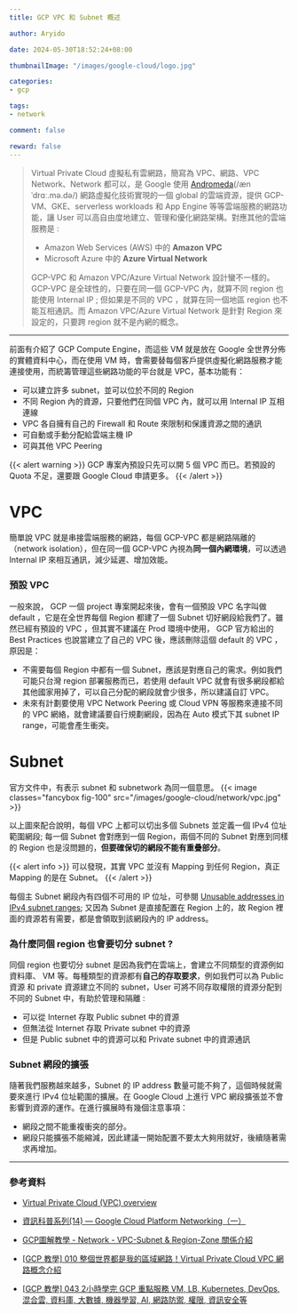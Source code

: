 ```yaml
---
title: GCP VPC 和 Subnet 概述

author: Aryido

date: 2024-05-30T18:52:24+08:00

thumbnailImage: "/images/google-cloud/logo.jpg"

categories:
- gcp

tags:
- network

comment: false

reward: false
---
```

<!--BODY-->
>  Virtual Private Cloud 虛擬私有雲網路，簡寫為 VPC、網路、VPC Network、Network 都可以，是 Google 使用 [Andromeda](https://01.me/2014/03/networking-at-google/)(/ænˈdrɑː.mə.də/) 網路虛擬化技術實現的一個 global 的雲端資源，提供 GCP-VM、GKE、serverless workloads 和 App Engine 等等雲端服務的網路功能，讓 User 可以高自由度地建立、管理和優化網路架構。對應其他的雲端服務是 :
> - Amazon Web Services (AWS) 中的 **Amazon VPC**
> - Microsoft Azure 中的 **Azure Virtual Network** 
>
> GCP-VPC 和 Amazon VPC/Azure Virtual Network 設計蠻不一樣的。GCP-VPC 是全球性的，只要在同一個 GCP-VPC 內，就算不同 region 也能使用 Internal IP ; 但如果是不同的 VPC ，就算在同一個地區 region 也不能互相通訊。而 Amazon VPC/Azure Virtual Network 是針對 Region 來設定的，只要跨 region 就不是內網的概念。


<!--more-->

---

前面有介紹了 GCP Compute Engine，而這些 VM 就是放在 Google 全世界分佈的實體資料中心，而在使用 VM 時，會需要替每個客戶提供虛擬化網路服務才能連接使用，而統籌管理這些網路功能的平台就是 VPC，基本功能有：
- 可以建立許多 subnet，並可以位於不同的 Region
- 不同 Region 內的資源，只要他們在同個 VPC 內，就可以用 Internal IP 互相連線  
- VPC 各自擁有自己的 Firewall 和 Route 來限制和保護資源之間的通訊
- 可自動或手動分配給雲端主機 IP
- 可與其他 VPC Peering

{{< alert warning >}}
GCP 專案內預設只先可以開 5 個 VPC 而已。若預設的 Quota 不足，還要跟 Google Cloud 申請更多。
{{< /alert >}}


# VPC
簡單說 VPC 就是串接雲端服務的網路，每個 GCP-VPC 都是網路隔離的（network isolation），但在同一個 GCP-VPC 內視為**同一個內網環境**，可以透過 Internal IP 來相互通訊，減少延遲、增加效能。

### 預設 VPC
一般來說， GCP 一個 project 專案開起來後，會有一個預設 VPC 名字叫做 default ，它是在全世界每個 Region 都建了一個 Subnet 切好網段給我們了。雖然已經有預設的 VPC ，但其實不建議在 Prod 環境中使用， GCP 官方給出的 Best Practices 也說當建立了自己的 VPC 後，應該刪除這個 default 的 VPC ，原因是：

- 不需要每個 Region 中都有一個 Subnet，應該是對應自己的需求。例如我們可能只台灣 region 部署服務而已，若使用 default VPC 就會有很多網段都給其他國家用掉了，可以自己分配的網段就會少很多，所以建議自訂 VPC。
- 未來有計劃要使用 VPC Network Peering 或 Cloud VPN 等服務來連接不同的 VPC 網絡，就會建議要自行規劃網段，因為在 Auto 模式下其 subnet IP range，可能會產生衝突。



# Subnet

官方文件中，有表示 subnet 和 subnetwork 為同一個意思。
{{< image classes="fancybox fig-100" src="/images/google-cloud/network/vpc.jpg" >}}

以上圖來配合說明，每個 VPC 上都可以切出多個 Subnets 並定義一個 IPv4 位址範圍網段; 每一個 Subnet 會對應到一個 Region，兩個不同的 Subnet 對應到同樣的 Region 也是沒問題的，**但要確保切的網段不能有重疊部分**。 

{{< alert info >}}
可以發現，其實 VPC 並沒有 Mapping 到任何 Region，真正 Mapping 的是在 Subnet。
{{< /alert >}}

每個主 Subnet 網段內有四個不可用的 IP 位址，可參閱 [Unusable addresses in IPv4 subnet ranges](https://cloud.google.com/vpc/docs/subnets#unusable-ip-addresses-in-every-subnet); 又因為 Subnet 是直接配置在 Region 上的，故 Region 裡面的資源若有需要，都是會領取到該網段內的 IP address。

### 為什麼同個 region 也會要切分 subnet ?
同個 region 也要切分 subnet 是因為我們在雲端上，會建立不同類型的資源例如資料庫、 VM 等。每種類型的資源都有**自己的存取要求**，例如我們可以為 Public 資源 和 private 資源建立不同的 subnet，User 可將不同存取權限的資源分配到不同的 Subnet 中，有助於管理和隔離 :
- 可以從 Internet 存取 Public subnet 中的資源
- 但無法從 Internet 存取 Private subnet 中的資源
- 但是 Public subnet 中的資源可以和 Private subnet 中的資源通訊

### Subnet 網段的擴張

隨著我們服務越來越多，Subnet 的 IP address 數量可能不夠了，這個時候就需要來進行 IPv4 位址範圍的擴展。在 Google Cloud 上進行 VPC 網段擴張並不會影響到資源的運作。在進行擴展時有幾個注意事項：

- 網段之間不能重複衝突的部分。
- 網段只能擴張不能縮減，因此建議一開始配置不要太大夠用就好，後續隨著需求再增加。

---

### 參考資料

- [Virtual Private Cloud (VPC) overview](https://cloud.google.com/vpc/docs/overview)

- [資訊科普系列(14) — Google Cloud Platform Networking（一）](https://medium.com/moda-it/google-cloud-platform-networking-%E7%B0%A1%E4%BB%8B-b0b2ec2ff7be)

- [GCP圖解教學 - Network - VPC-Subnet & Region-Zone 關係介紹](https://www.youtube.com/watch?v=yygf4MOmI-E)

- [[GCP 教學] 010 整個世界都是我的區域網路！Virtual Private Cloud VPC 網路概念介紹](https://www.youtube.com/watch?v=dMLF89FevAA)

- [[GCP 教學] 043 2小時學完 GCP 重點服務 VM, LB, Kubernetes, DevOps, 混合雲, 資料庫, 大數據, 機器學習, AI, 網路防禦, 權限, 資訊安全等](https://www.youtube.com/watch?v=hQE14DX4LHQ&t=134s)